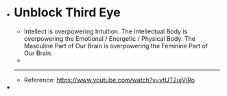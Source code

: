 - # Unblock Third Eye
	- Intellect is overpowering Intuition. The Intellectual Body is overpowering the Emotional / Energetic / Physical Body. The Masculine Part of Our Brain is overpowering the Feminine Part of Our Brain.
	-
	- ---
	- Reference: https://www.youtube.com/watch?v=vtUT2ujVjRo
-